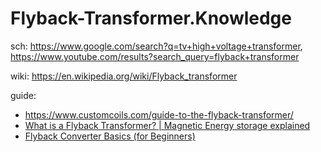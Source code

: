 # Flyback-Transformer.Knowledge
sch: https://www.google.com/search?q=tv+high+voltage+transformer, https://www.youtube.com/results?search_query=flyback+transformer

wiki: https://en.wikipedia.org/wiki/Flyback_transformer

guide:
- https://www.customcoils.com/guide-to-the-flyback-transformer/
- [What is a Flyback Transformer? | Magnetic Energy storage explained](https://youtu.be/VfSc15_XjiQ)
- [Flyback Converter Basics (for Beginners)](https://youtu.be/4HQli7sg9V4)
